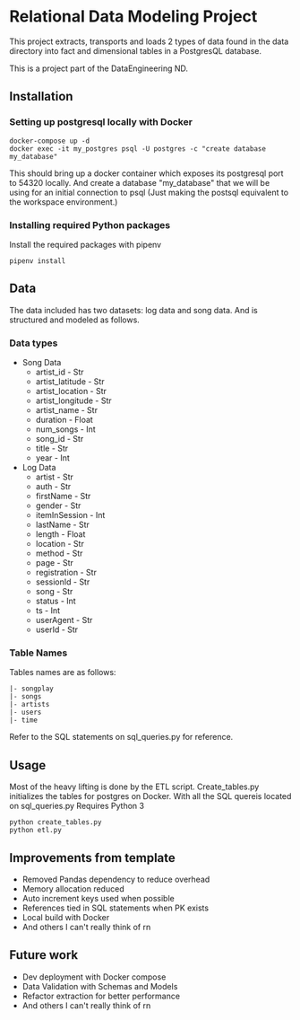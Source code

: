 # Relational Data Modeling Project
This project extracts, transports and loads 2 types of data found in the data directory into fact and dimensional tables in a PostgresQL database.

This is a project part of the DataEngineering ND.

## Installation

### Setting up postgresql locally with Docker

    docker-compose up -d
    docker exec -it my_postgres psql -U postgres -c "create database my_database"

This should bring up a docker container which exposes its postgresql port to 54320 locally. And create a database "my_database" that we will be using for an initial connection to psql (Just making the postsql equivalent to the workspace environment.)

### Installing required Python packages
Install the required packages with pipenv

    pipenv install
    
## Data
The data included has two datasets: log data and song data. And is structured and modeled as follows.

### Data types
* Song Data
    * artist_id - Str
    * artist_latitude - Str
    * artist_location - Str
    * artist_longitude - Str
    * artist_name - Str
    * duration - Float
    * num_songs - Int
    * song_id - Str
    * title - Str
    * year - Int
* Log Data
    * artist - Str
    * auth - Str
    * firstName - Str
    * gender - Str
    * itemInSession - Int
    * lastName - Str
    * length - Float
    * location - Str
    * method - Str
    * page - Str
    * registration - Str
    * sessionId - Str
    * song - Str
    * status - Int
    * ts - Int
    * userAgent - Str
    * userId - Str

### Table Names
Tables names are as follows:

    |- songplay
    |- songs
    |- artists
    |- users
    |- time
    
Refer to the SQL statements on sql_queries.py for reference.

## Usage
Most of the heavy lifting is done by the ETL script. Create_tables.py initializes the tables for postgres on Docker.
With all the SQL quereis located on sql_queries.py
Requires Python 3

    python create_tables.py
    python etl.py

## Improvements from template
* Removed Pandas dependency to reduce overhead
* Memory allocation reduced
* Auto increment keys used when possible
* References tied in SQL statements when PK exists
* Local build with Docker
* And others I can't really think of rn

## Future work
* Dev deployment with Docker compose
* Data Validation with Schemas and Models
* Refactor extraction for better performance
* And others I can't really think of rn
